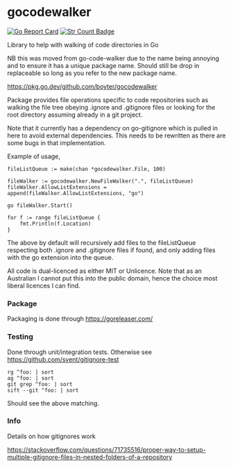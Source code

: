 # gocodewalker

[![Go Report Card](https://goreportcard.com/badge/github.com/boyter/gocodewalker)](https://goreportcard.com/report/github.com/boyter/gocodewalker)
[![Str Count Badge](https://sloc.xyz/github/boyter/gocodewalker/)](https://github.com/boyter/gocodewalker/)

Library to help with walking of code directories in Go

NB this was moved from go-code-walker due to the name being annoying and to ensure it has a unique package name. Should still be drop in replaceable
so long as you refer to the new package name.

https://pkg.go.dev/github.com/boyter/gocodewalker

Package provides file operations specific to code repositories such as walking the file tree obeying .ignore and .gitignore files
or looking for the root directory assuming already in a git project.

Note that it currently has a dependency on go-gitignore which is pulled in here to avoid external dependencies. This needs to be rewritten
as there are some bugs in that implementation.

Example of usage,

```
fileListQueue := make(chan *gocodewalker.File, 100)

fileWalker := gocodewalker.NewFileWalker(".", fileListQueue)
fileWalker.AllowListExtensions = append(fileWalker.AllowListExtensions, "go")

go fileWalker.Start()

for f := range fileListQueue {
    fmt.Println(f.Location)
}
```

The above by default will recursively add files to the fileListQueue respecting both .ignore and .gitignore files if found, and
only adding files with the go extension into the queue.

All code is dual-licenced as either MIT or Unlicence.
Note that as an Australian I cannot put this into the public domain, hence the choice most liberal licences I can find.

### Package

Packaging is done through https://goreleaser.com/ 


### Testing

Done through unit/integration tests. Otherwise see https://github.com/svent/gitignore-test

```
rg ^foo: | sort
ag ^foo: | sort
git grep ^foo: | sort
sift --git ^foo: | sort
```

Should see the above matching.


### Info

Details on how gitignores work

https://stackoverflow.com/questions/71735516/proper-way-to-setup-multiple-gitignore-files-in-nested-folders-of-a-repository